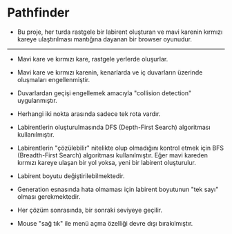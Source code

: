 # Pathfinder

- Bu proje, her turda rastgele bir labirent oluşturan ve mavi karenin kırmızı kareye ulaştırılması mantığına dayanan bir browser oyunudur.

***

- Mavi kare ve kırmızı kare, rastgele yerlerde oluşurlar.

- Mavi kare ve kırmızı karenin, kenarlarda ve iç duvarların üzerinde oluşmaları engellenmiştir.

- Duvarlardan geçişi engellemek amacıyla "collision detection" uygulanmıştır.

- Herhangi iki nokta arasında sadece tek rota vardır.

- Labirentlerin oluşturulmasında DFS (Depth-First Search) algoritması kullanılmıştır.

- Labirentlerin "çözülebilir" nitelikte olup olmadığını kontrol etmek için BFS (Breadth-First Search) algoritması kullanılmıştır. Eğer mavi kareden kırmızı kareye ulaşan bir yol yoksa, yeni bir labirent oluşturulur.

- Labirent boyutu değiştirilebilmektedir.

- Generation esnasında hata olmaması için labirent boyutunun "tek sayı" olması gerekmektedir.

- Her çözüm sonrasında, bir sonraki seviyeye geçilir.

- Mouse "sağ tık" ile menü açma özelliği devre dışı bırakılmıştır.